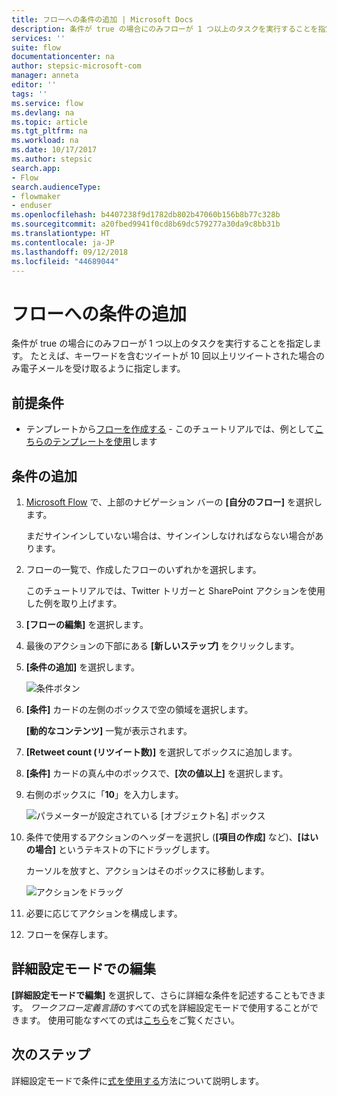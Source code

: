 ```yaml
---
title: フローへの条件の追加 | Microsoft Docs
description: 条件が true の場合にのみフローが 1 つ以上のタスクを実行することを指定します。
services: ''
suite: flow
documentationcenter: na
author: stepsic-microsoft-com
manager: anneta
editor: ''
tags: ''
ms.service: flow
ms.devlang: na
ms.topic: article
ms.tgt_pltfrm: na
ms.workload: na
ms.date: 10/17/2017
ms.author: stepsic
search.app:
- Flow
search.audienceType:
- flowmaker
- enduser
ms.openlocfilehash: b4407238f9d1782db802b47060b156b8b77c328b
ms.sourcegitcommit: a20fbed9941f0cd8b69dc579277a30da9c8bb31b
ms.translationtype: HT
ms.contentlocale: ja-JP
ms.lasthandoff: 09/12/2018
ms.locfileid: "44689044"
---
```

# <a name="add-a-condition-to-a-flow"></a>フローへの条件の追加

条件が true の場合にのみフローが 1 つ以上のタスクを実行することを指定します。 たとえば、キーワードを含むツイートが 10 回以上リツイートされた場合のみ電子メールを受け取るように指定します。

## <a name="prerequisites"></a>前提条件

* テンプレートから[フローを作成する](get-started-logic-template.md) - このチュートリアルでは、例として[こちらのテンプレートを使用](https://flow.microsoft.com/galleries/public/templates/e78571e5c70e4806a18eeacba5a897c8/)します

## <a name="add-a-condition"></a>条件の追加

1. [Microsoft Flow](https://flow.microsoft.com) で、上部のナビゲーション バーの **[自分のフロー]** を選択します。

    まだサインインしていない場合は、サインインしなければならない場合があります。

1. フローの一覧で、作成したフローのいずれかを選択します。

    このチュートリアルでは、Twitter トリガーと SharePoint アクションを使用した例を取り上げます。

1. **[フローの編集]** を選択します。

1. 最後のアクションの下部にある **[新しいステップ]** をクリックします。

1. **[条件の追加]** を選択します。

    ![条件ボタン](./media/add-condition/add-condition.png)

1. **[条件]** カードの左側のボックスで空の領域を選択します。

    **[動的なコンテンツ]** 一覧が表示されます。

1. **[Retweet count (リツイート数)]** を選択してボックスに追加します。

1. **[条件]** カードの真ん中のボックスで、**[次の値以上]** を選択します。

1. 右側のボックスに「**10**」を入力します。

    ![パラメーターが設定されている [オブジェクト名] ボックス](./media/add-condition/specify-condition.png)

1. 条件で使用するアクションのヘッダーを選択し (**[項目の作成]** など)、**[はいの場合]** というテキストの下にドラッグします。

    カーソルを放すと、アクションはそのボックスに移動します。

    ![アクションをドラッグ](./media/add-condition/drag-action.png)

1. 必要に応じてアクションを構成します。

1. フローを保存します。

## <a name="edit-in-advanced-mode"></a>詳細設定モードでの編集

**[詳細設定モードで編集]** を選択して、さらに詳細な条件を記述することもできます。 *ワークフロー定義言語*のすべての式を詳細設定モードで使用することができます。 使用可能なすべての式は[こちら](https://msdn.microsoft.com/library/azure/mt643789.aspx)をご覧ください。

## <a name="next-steps"></a>次のステップ

詳細設定モードで条件に[式を使用する](use-expressions-in-conditions.md)方法について説明します。
